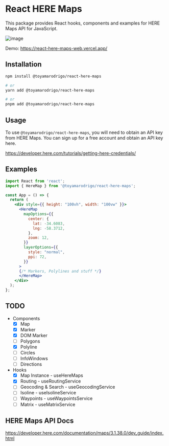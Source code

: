 # React HERE Maps

This package provides React hooks, components and examples for HERE Maps API for JavaScript.

![image](https://user-images.githubusercontent.com/41844101/221454450-4d1128e0-fb35-4385-969d-c7fae5493beb.png)

Demo: <https://react-here-maps-web.vercel.app/>

## Installation

```bash
npm install @toyamarodrigo/react-here-maps

# or
yarn add @toyamarodrigo/react-here-maps

# or
pnpm add @toyamarodrigo/react-here-maps
```

## Usage

To use `@toyamarodrigo/react-here-maps`, you will need to obtain an API key from HERE Maps. You can sign up for a free account and obtain an API key here.

<https://developer.here.com/tutorials/getting-here-credentials/>

## Examples

```jsx
import React from 'react';
import { HereMap } from '@toyamarodrigo/react-here-maps';

const App = () => {
  return (
    <div style={{ height: "100vh", width: "100vw" }}>
      <HereMap
        mapOptions={{
          center: {
            lat: -34.6083,
            lng: -58.3712,
          },
          zoom: 12,
        }}
        layerOptions={{
          style: "normal",
          ppi: 72,
        }}
      >
      {/* Markers, Polylines and stuff */}
      </HereMap>
    </div>
  );
};
```

## TODO

- Components
  - [x] Map
  - [x] Marker
  - [x] DOM Marker
  - [ ] Polygons
  - [x] Polyline
  - [ ] Circles
  - [ ] InfoWindows
  - [ ] Directions

- Hooks
  - [x] Map Instance - useHereMaps
  - [x] Routing - useRoutingService
  - [ ] Geocoding & Search - useGeocodingService
  - [ ] Isoline - useIsolineService
  - [ ] Waypoints - useWaypointsService
  - [ ] Matrix - useMatrixService

## HERE Maps API Docs

<https://developer.here.com/documentation/maps/3.1.38.0/dev_guide/index.html>
